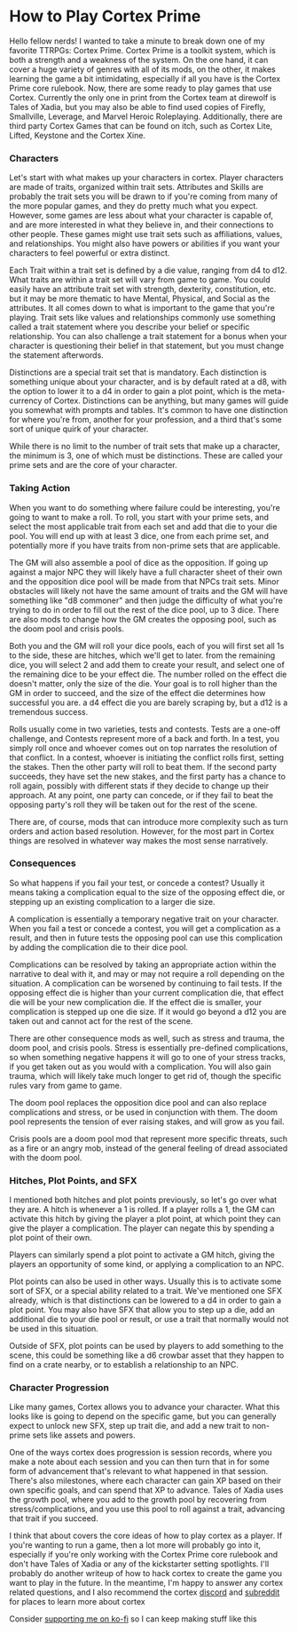 # How to Play Cortex Prime

Hello fellow nerds! I wanted to take a minute to break down one of my favorite TTRPGs: Cortex Prime. Cortex Prime is a toolkit system, which is both a strength and a weakness of the system. On the one hand, it can cover a huge variety of genres with all of its mods, on the other, it makes learning the game a bit intimidating, especially if all you have is the Cortex Prime core rulebook. 
Now, there are some ready to play games that use Cortex. Currently the only one in print from the Cortex team at direwolf is Tales of Xadia, but you may also be able to find used copies of Firefly, Smallville, Leverage, and Marvel Heroic Roleplaying. Additionally, there are third party Cortex Games that can be found on itch, such as Cortex Lite, Lifted, Keystone and the Cortex Xine.

### Characters

Let's start with what makes up your characters in cortex. Player characters are made of traits, organized within trait sets. Attributes and Skills are probably the trait sets you will be drawn to if you're coming from many of the more popular games, and they do pretty much what you expect. However, some games are less about what your character is capable of, and are more interested in what they believe in, and their connections to other people. These games might use trait sets such as affiliations, values, and relationships. You might also have powers or abilities if you want your characters to feel powerful or extra distinct.

Each Trait within a trait set is defined by a die value, ranging from d4 to d12. What traits are within a trait set will vary from game to game. You could easily have an attribute trait set with strength, dexterity, constitution, etc. but it may be more thematic to have Mental, Physical, and Social as the attributes. It all comes down to what is important to the game that you're playing. Trait sets like values and relationships commonly use something called a trait statement where you describe your belief or specific relationship. You can also challenge a trait statement for a bonus when your character is questioning their belief in that statement, but you must change the statement afterwords.

Distinctions are a special trait set that is mandatory. Each distinction is something unique about your character, and is by default rated at a d8, with the option to lower it to a d4 in order to gain a plot point, which is the meta-currency of Cortex. Distinctions can be anything, but many games will guide you somewhat with prompts and tables. It's common to have one distinction for where you're from, another for your profession, and a third that's some sort of unique quirk of your character.

While there is no limit to the number of trait sets that make up a character, the minimum is 3, one of which must be distinctions. These are called your prime sets and are the core of your character. 

### Taking Action

When you want to do something where failure could be interesting, you're going to want to make a roll. To roll, you start with your prime sets, and select the most applicable trait from each set and add that die to your die pool. You will end up with at least 3 dice, one from each prime set, and potentially more if you have traits from non-prime sets that are applicable.

The GM will also assemble a pool of dice as the opposition. If going up against a major NPC they will likely have a full character sheet of their own and the opposition dice pool will be made from that NPCs trait sets. Minor obstacles will likely not have the same amount of traits and the GM will have something like "d8 commoner" and then judge the difficulty of what you're trying to do in order to fill out the rest of the dice pool, up to 3 dice. There are also mods to change how the GM creates the opposing pool, such as the doom pool and crisis pools.

Both you and the GM will roll your dice pools, each of you will first set all 1s to the side, these are hitches, which we'll get to later. from the remaining dice, you will select 2 and add them to create your result, and select one of the remaining dice to be your effect die. The number rolled on the effect die doesn't matter, only the size of the die. Your goal is to roll higher than the GM in order to succeed, and the size of the effect die determines how successful you are. a d4 effect die you are barely scraping by, but a d12 is a tremendous success.

Rolls usually come in two varieties, tests and contests. Tests are a one-off challenge, and Contests represent more of a back and forth. In a test, you simply roll once and whoever comes out on top narrates the resolution of that conflict. In a contest, whoever is initiating the conflict rolls first, setting the stakes. Then the other party will roll to beat them. If the second party succeeds, they have set the new stakes, and the first party has a chance to roll again, possibly with different stats if they decide to change up their approach. At any point, one party can concede, or if they fail to beat the opposing party's roll they will be taken out for the rest of the scene. 

There are, of course, mods that can introduce more complexity such as turn orders and action based resolution. However, for the most part in Cortex things are resolved in whatever way makes the most sense narratively.

### Consequences

So what happens if you fail your test, or concede a contest? Usually it means taking a complication equal to the size of the opposing effect die, or stepping up an existing complication to a larger die size.

A complication is essentially a temporary negative trait on your character. When you fail a test or concede a contest, you will get a complication as a result, and then in future tests the opposing pool can use this complication by adding the complication die to their dice pool. 

Complications can be resolved by taking an appropriate action within the narrative to deal with it, and may or may not require a roll depending on the situation. A complication can be worsened by continuing to fail tests. If the opposing effect die is higher than your current complication die, that effect die will be your new complication die. If the effect die is smaller, your complication is stepped up one die size. If it would go beyond a d12 you are taken out and cannot act for the rest of the scene.

There are other consequence mods as well, such as stress and trauma, the doom pool, and crisis pools. Stress is essentially pre-defined complications, so when something negative happens it will go to one of your stress tracks, if you get taken out as you would with a complication. You will also gain trauma, which will likely take much longer to get rid of, though the specific rules vary from game to game.

The doom pool replaces the opposition dice pool and can also replace complications and stress, or be used in conjunction with them. The doom pool represents the tension of ever raising stakes, and will grow as you fail.

Crisis pools are a doom pool mod that represent more specific threats, such as a fire or an angry mob, instead of the general feeling of dread associated with the doom pool.

### Hitches, Plot Points, and SFX

I mentioned both hitches and plot points previously, so let's go over what they are. A hitch is whenever a 1 is rolled. If a player rolls a 1, the GM can activate this hitch by giving the player a plot point, at which point they can give the player a complication. The player can negate this by spending a plot point of their own.

Players can similarly spend a plot point to activate a GM hitch, giving the players an opportunity of some kind, or applying a complication to an NPC.

Plot points can also be used in other ways. Usually this is to activate some sort of SFX, or a special ability related to a trait. We've mentioned one SFX already, which is that distinctions can be lowered to a d4 in order to gain a plot point. You may also have SFX that allow you to step up a die, add an additional die to your die pool or result, or use a trait that normally would not be used in this situation.

Outside of SFX, plot points can be used by players to add something to the scene, this could be something like a d6 crowbar asset that they happen to find on a crate nearby, or to establish a relationship to an NPC.

### Character Progression

Like many games, Cortex allows you to advance your character. What this looks like is going to depend on the specific game, but you can generally expect to unlock new SFX, step up trait die, and add a new trait to non-prime sets like assets and powers.

One of the ways cortex does progression is session records, where you make a note about each session and you can then turn that in for some form of advancement that's relevant to what happened in that session. There's also milestones, where each character can gain XP based on their own specific goals, and can spend that XP to advance. Tales of Xadia uses the growth pool, where you add to the growth pool by recovering from stress/complications, and you use this pool to roll against a trait, advancing that trait if you succeed.

I think that about covers the core ideas of how to play cortex as a player. If you're wanting to run a game, then a lot more will probably go into it, especially if you're only working with the Cortex Prime core rulebook and don't have Tales of Xadia or any of the kickstarter setting spotlights. I'll probably do another writeup of how to hack cortex to create the game you want to play in the future. In the meantime, I'm happy to answer any cortex related questions, and I also recommend the cortex [discord](https://discord.gg/KjbWxmk) and [subreddit](https://reddit.com/r/cortexrpg) for places to learn more about cortex

Consider [supporting me on ko-fi](https://ko-fi.com/pennylescroche) so I can keep making stuff like this
